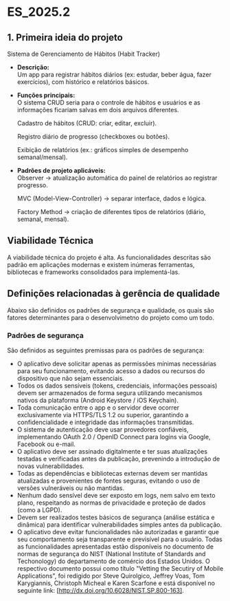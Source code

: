 # ES_2025.2

## 1. Primeira ideia do projeto
Sistema de Gerenciamento de Hábitos (Habit Tracker) 
  - **Descrição:**  
  Um app para registrar hábitos diários (ex: estudar, beber água, fazer exercícios), com histórico e relatórios básicos.
    
  - **Funções principais:**  
    O sistema CRUD seria para o controle de hábitos e usuários e as informações ficariam salvas em dois arquivos diferentes.
    
    Cadastro de hábitos (CRUD: criar, editar, excluir).

    Registro diário de progresso (checkboxes ou botões).

    Exibição de relatórios (ex.: gráficos simples de desempenho semanal/mensal).
    
  - **Padrões de projeto aplicáveis:**  
    Observer → atualização automática do painel de relatórios ao registrar progresso.

    MVC (Model-View-Controller) → separar interface, dados e lógica.

    Factory Method → criação de diferentes tipos de relatórios (diário, semanal, mensal).

##  Viabilidade Técnica
A viabilidade técnica do projeto é alta. As funcionalidades descritas são padrão em aplicações modernas e existem inúmeras ferramentas, bibliotecas e frameworks consolidados para implementá-las.

## Definições relacionadas à gerência de qualidade
Abaixo são definidos os padrões de segurança e qualidade, os quais são fatores determinantes para o desenvolvimetno do projeto como um todo. 
### Padrões de segurança
São definidos as seguintes premissas para os padrões de segurança: 
 - O aplicativo deve solicitar apenas as permissões mínimas necessárias para seu funcionamento, evitando acesso a dados ou recursos do dispositivo que não sejam essenciais.
 - Todos os dados sensíveis (tokens, credenciais, informações pessoais) devem ser armazenados de forma segura utilizando mecanismos nativos da plataforma (Android Keystore / iOS Keychain).
 - Toda comunicação entre o app e o servidor deve ocorrer exclusivamente via HTTPS/TLS 1.2 ou superior, garantindo a confidencialidade e integridade das informações transmitidas.
 - O sistema de autenticação deve usar provedores confiáveis, implementando OAuth 2.0 / OpenID Connect para logins via Google, Facebook ou e-mail.
 - O aplicativo deve ser assinado digitalmente e ter suas atualizações testadas e verificadas antes da publicação, prevenindo a introdução de novas vulnerabilidades.
 - Todas as dependências e bibliotecas externas devem ser mantidas atualizadas e provenientes de fontes seguras, evitando o uso de versões vulneráveis ou não mantidas.
 - Nenhum dado sensível deve ser exposto em logs, nem salvo em texto plano, respeitando as normas de privacidade e proteção de dados (como a LGPD).
 - Devem ser realizados testes básicos de segurança (análise estática e dinâmica) para identificar vulnerabilidades simples antes da publicação.
 - O aplicativo deve evitar funcionalidades não autorizadas e garantir que seu comportamento seja transparente e previsível para o usuário.
Todas as funcionalidades apresentadas estão disponíveis no documento de normas de segurança do NIST (National Institute of Standards and Techonology) do departamento de comércio dos Estados Unidos. O respectivo documento possui como título "Vetting the Secutiry of Mobile Applications", foi redigido por Steve Quirolgico, Jeffrey Voas, Tom Karygiannis, Christoph Micheal e Karen Scarfone e está disponível no seguinte link: [http://dx.doi.org/10.6028/NIST.SP.800-163].
